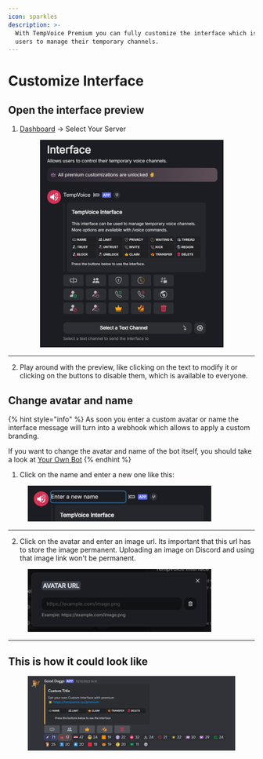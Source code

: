 ```yaml
---
icon: sparkles
description: >-
  With TempVoice Premium you can fully customize the interface which is used by
  users to manage their temporary channels.
---
```


# Customize Interface

## Open the interface preview

1. [Dashboard](https://tempvoice.xyz/dashboard) -> Select Your Server

<div align="center">

<figure><img src="../.gitbook/assets/image (4) (1) (1) (1).png" alt="" width="375"><figcaption></figcaption></figure>

</div>

***

2. Play around with the preview, like clicking on the text to modify it or clicking on the buttons to disable them, which is available to everyone.

## Change avatar and name

{% hint style="info" %}
As soon you enter a custom avatar or name the interface message will turn into a webhook which allows to apply a custom branding.

If you want to change the avatar and name of the bot itself, you should take a look at [Your Own Bot](your-own-bot.md)
{% endhint %}

1. Click on the name and enter a new one like this:

<figure><img src="../.gitbook/assets/image (1) (1) (1) (1) (1) (1) (1).png" alt="" width="375"><figcaption></figcaption></figure>

***

2. Click on the avatar and enter an image url. Its important that this url has to store the image permanent. Uploading an image on Discord and using that image link won't be permanent.

<figure><img src="../.gitbook/assets/image (2) (1) (1) (1) (1) (1).png" alt="" width="375"><figcaption></figcaption></figure>

***

## This is how it could look like

<figure><img src="../.gitbook/assets/image (3) (1) (1) (1) (1).png" alt=""><figcaption></figcaption></figure>
